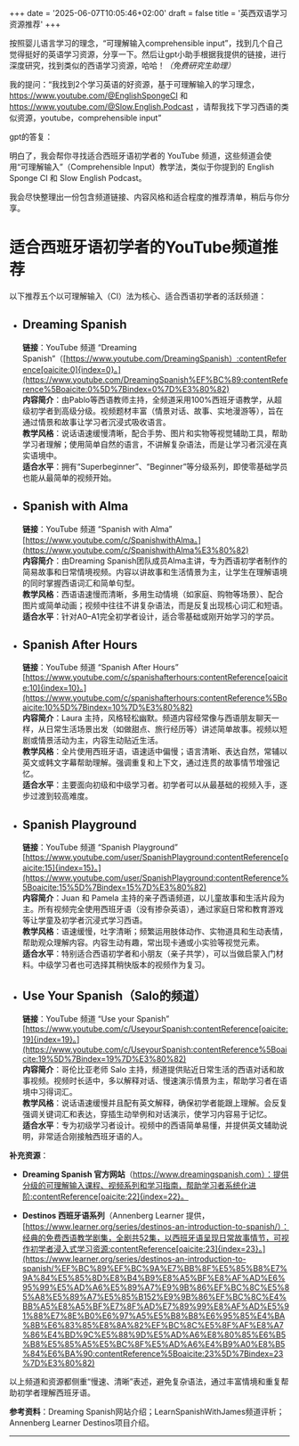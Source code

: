 +++
date = '2025-06-07T10:05:46+02:00'
draft = false
title = '英西双语学习资源推荐'
+++

按照婴儿语言学习的理念，“可理解输入comprehensible input”，找到几个自己觉得挺好的英语学习资源，分享一下。然后让gpt小助手根据我提供的链接，进行深度研究，找到类似的西语学习资源，哈哈！*（免费研究生助理）*

我的提问：“我找到2个学习英语的好资源，基于可理解输入的学习理念，https://www.youtube.com/@EnglishSpongeCI 和 https://www.youtube.com/@Slow.English.Podcast ，请帮我找下学习西语的类似资源，youtube，comprehensible input”

gpt的答复：

明白了，我会帮你寻找适合西班牙语初学者的 YouTube 频道，这些频道会使用“可理解输入”（Comprehensible Input）教学法，类似于你提到的 English Sponge CI 和 Slow English Podcast。

我会尽快整理出一份包含频道链接、内容风格和适合程度的推荐清单，稍后与你分享。

# 适合西班牙语初学者的YouTube频道推荐

以下推荐五个以可理解输入（CI）法为核心、适合西语初学者的活跃频道：

- ## Dreaming Spanish
    
    **链接**：YouTube 频道 “Dreaming Spanish”（[https://www.youtube.com/DreamingSpanish）:contentReference[oaicite:0]{index=0}。](https://www.youtube.com/DreamingSpanish%EF%BC%89:contentReference%5Boaicite:0%5D%7Bindex=0%7D%E3%80%82)  
    **内容简介**：由Pablo等西语教师主持，全频道采用100%西班牙语教学，从超级初学者到高级分级。视频题材丰富（情景对话、故事、实地漫游等），旨在通过情景和故事让学习者沉浸式吸收语言。  
    **教学风格**：说话语速缓慢清晰，配合手势、图片和实物等视觉辅助工具，帮助学习者理解；使用简单自然的语言，不讲解复杂语法，而是让学习者沉浸在真实语境中。  
    **适合水平**：拥有“Superbeginner”、“Beginner”等分级系列，即使零基础学员也能从最简单的视频开始。
    
- ## Spanish with Alma
    
    **链接**：YouTube 频道 “Spanish with Alma” [https://www.youtube.com/c/SpanishwithAlma。](https://www.youtube.com/c/SpanishwithAlma%E3%80%82)  
    **内容简介**：由Dreaming Spanish团队成员Alma主讲，专为西语初学者制作的简易故事和日常情境视频。内容以讲故事和生活情景为主，让学生在理解语境的同时掌握西语词汇和简单句型。  
    **教学风格**：西语语速慢而清晰，多用生动情境（如家庭、购物等场景）、配合图片或简单动画；视频中往往不讲复杂语法，而是反复出现核心词汇和短语。  
    **适合水平**：针对A0–A1完全初学者设计，适合零基础或刚开始学习的学员。
    
- ## Spanish After Hours
    
    **链接**：YouTube 频道 “Spanish After Hours” [https://www.youtube.com/c/spanishafterhours:contentReference[oaicite:10]{index=10}。](https://www.youtube.com/c/spanishafterhours:contentReference%5Boaicite:10%5D%7Bindex=10%7D%E3%80%82)  
    **内容简介**：Laura 主持，风格轻松幽默。频道内容经常像与西语朋友聊天一样，从日常生活场景出发（如做甜点、旅行经历等）讲述简单故事。视频以短剧或情景活动为主，内容生动贴近生活。  
    **教学风格**：全片使用西班牙语，语速适中偏慢；语言清晰、表达自然，常辅以英文或韩文字幕帮助理解。强调重复和上下文，通过连贯的故事情节增强记忆。  
    **适合水平**：主要面向初级和中级学习者。初学者可以从最基础的视频入手，逐步过渡到较高难度。
    
- ## Spanish Playground
    
    **链接**：YouTube 频道 “Spanish Playground” [https://www.youtube.com/user/SpanishPlayground:contentReference[oaicite:15]{index=15}。](https://www.youtube.com/user/SpanishPlayground:contentReference%5Boaicite:15%5D%7Bindex=15%7D%E3%80%82)  
    **内容简介**：Juan 和 Pamela 主持的亲子西语频道，以儿童故事和生活片段为主。所有视频完全使用西班牙语（没有掺杂英语），通过家庭日常和教育游戏等让学童及初学者沉浸式学习西语。  
    **教学风格**：语速缓慢，吐字清晰；频繁运用肢体动作、实物道具和生动表情，帮助观众理解内容。内容生动有趣，常出现卡通或小实验等视觉元素。  
    **适合水平**：特别适合西语初学者和小朋友（亲子共学），可以当做启蒙入门材料。中级学习者也可选择其稍快版本的视频作为复习。
    
- ## Use Your Spanish（Salo的频道）
    
    **链接**：YouTube 频道 “Use your Spanish” [https://www.youtube.com/c/UseyourSpanish:contentReference[oaicite:19]{index=19}。](https://www.youtube.com/c/UseyourSpanish:contentReference%5Boaicite:19%5D%7Bindex=19%7D%E3%80%82)  
    **内容简介**：哥伦比亚老师 Salo 主持，频道提供贴近日常生活的西语对话和故事视频。视频时长适中，多以解释对话、慢速演示情景为主，帮助学习者在语境中习得词汇。  
    **教学风格**：说话语速缓慢并且配有英文解释，确保初学者能跟上理解。会反复强调关键词汇和表达，穿插生动举例和对话演示，使学习内容易于记忆。  
    **适合水平**：专为初级学习者设计。视频中的西语简单易懂，并提供英文辅助说明，非常适合刚接触西班牙语的人。
    

**补充资源**：

- **Dreaming Spanish 官方网站**（https://www.dreamingspanish.com）：提供分级的可理解输入课程、视频系列和学习指南，帮助学习者系统化进阶:contentReference[oaicite:22]{index=22}。
    
- **Destinos 西班牙语系列**（Annenberg Learner 提供，[https://www.learner.org/series/destinos-an-introduction-to-spanish/）：经典的免费西语教学剧集，全剧共52集，以西班牙语呈现日常故事情节，可视作初学者浸入式学习资源:contentReference[oaicite:23]{index=23}。](https://www.learner.org/series/destinos-an-introduction-to-spanish/%EF%BC%89%EF%BC%9A%E7%BB%8F%E5%85%B8%E7%9A%84%E5%85%8D%E8%B4%B9%E8%A5%BF%E8%AF%AD%E6%95%99%E5%AD%A6%E5%89%A7%E9%9B%86%EF%BC%8C%E5%85%A8%E5%89%A7%E5%85%B152%E9%9B%86%EF%BC%8C%E4%BB%A5%E8%A5%BF%E7%8F%AD%E7%89%99%E8%AF%AD%E5%91%88%E7%8E%B0%E6%97%A5%E5%B8%B8%E6%95%85%E4%BA%8B%E6%83%85%E8%8A%82%EF%BC%8C%E5%8F%AF%E8%A7%86%E4%BD%9C%E5%88%9D%E5%AD%A6%E8%80%85%E6%B5%B8%E5%85%A5%E5%BC%8F%E5%AD%A6%E4%B9%A0%E8%B5%84%E6%BA%90:contentReference%5Boaicite:23%5D%7Bindex=23%7D%E3%80%82)
    

以上频道和资源都侧重“慢速、清晰”表述，避免复杂语法，通过丰富情境和重复帮助初学者理解西班牙语。

**参考资料**：Dreaming Spanish网站介绍；LearnSpanishWithJames频道评析；Annenberg Learner Destinos项目介绍。

---

